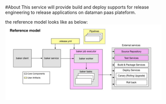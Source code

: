 #About
This service will provide build and deploy supports for release engineering to release applications on dataman paas plateform. 

the reference model looks like as below:
![image](https://github.com/Dataman-Cloud/baker/blob/master/Reference%20model.jpg)


